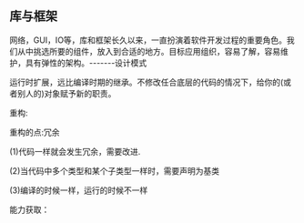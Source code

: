 ## 库与框架

网络，GUI，IO等，库和框架长久以来，一直扮演着软件开发过程的重要角色。我们从中挑选所要的组件，放入到合适的地方。目标应用组织，容易了解，容易维护，具有弹性的架构。-------设计模式



运行时扩展，远比编译时期的继承。不修改任合底层的代码的情况下，给你的(或者别人的)对象赋予新的职责。



重构:

重构的点:冗余

(1)代码一样就会发生冗余，需要改进.

(2)当代码中多个类型和某个子类型一样时，需要声明为基类

(3)编译的时候一样，运行的时候不一样



能力获取：





